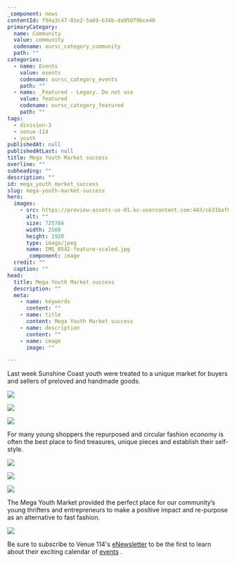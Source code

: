 ```yaml
---
_component: news
contentId: f94a3c47-01e2-5a69-b34b-da95079bce40
primaryCategory:
  name: Community
  value: community
  codename: oursc_category_community
  path: ""
categories:
  - name: Events
    value: events
    codename: oursc_category_events
    path: ""
  - name: _Featured - Legacy. Do not use
    value: featured
    codename: oursc_category_featured
    path: ""
tags:
  - division-3
  - venue-114
  - youth
publishedAt: null
publishedAtLast: null
title: Mega Youth Market success
overline: ""
subheading: ""
description: ""
id: mega_youth_market_success
slug: mega-youth-market-success
hero:
  images:
    - src: https://preview-assets-us-01.kc-usercontent.com:443/c631baf8-1b46-001f-580c-d0001b68b4a8/c446545c-64dd-4310-a7b5-0d888eb37c74/IMG_0542-feature-scaled.jpg
      alt: ""
      size: 725784
      width: 2560
      height: 1920
      type: image/jpeg
      name: IMG_0542-feature-scaled.jpg
      _component: image
  credit: ""
  caption: ""
head:
  title: Mega Youth Market success
  description: ""
  meta:
    - name: keywords
      content: ""
    - name: title
      content: Mega Youth Market success
    - name: description
      content: ""
    - name: image
      image: ""

---
```

Last week Sunshine Coast youth were treated to a unique market for buyers and sellers of preloved and handmade goods.

![](https://preview-assets-us-01.kc-usercontent.com:443/c631baf8-1b46-001f-580c-d0001b68b4a8/8c2cbcb2-04e2-4408-b94f-0870c2f09081/IMG_0534-1-768x1024.jpg)

![](https://preview-assets-us-01.kc-usercontent.com:443/c631baf8-1b46-001f-580c-d0001b68b4a8/c1a64834-c44f-49cb-944f-af736554b206/IMG_0543-768x1024.jpg)

![](https://preview-assets-us-01.kc-usercontent.com:443/c631baf8-1b46-001f-580c-d0001b68b4a8/497cf27b-eeb6-4b9d-a80c-106a3a9abea6/IMG_0544-768x1024.jpg)

For many young shoppers the repurposed and circular fashion economy is often the best place to find treasures, unique pieces and establish their self-style.

![](https://preview-assets-us-01.kc-usercontent.com:443/c631baf8-1b46-001f-580c-d0001b68b4a8/20ce58df-ebd8-4df0-b99d-977c11677100/IMG_0542-1024x768.jpg)

![](https://preview-assets-us-01.kc-usercontent.com:443/c631baf8-1b46-001f-580c-d0001b68b4a8/2abab490-806a-4fc0-aea6-c35bd307004c/IMG_0550-1024x768.jpg)

![](https://preview-assets-us-01.kc-usercontent.com:443/c631baf8-1b46-001f-580c-d0001b68b4a8/b1c3849d-f9d2-442c-b5cb-85db5386f7f2/IMG_0569-1024x768.jpg)

The Mega Youth Market provided the perfect place for our community’s young thrifters and entrepreneurs to make a positive impact and re-purpose as an alternative to fast fashion.

![](https://preview-assets-us-01.kc-usercontent.com:443/c631baf8-1b46-001f-580c-d0001b68b4a8/93c0308c-fe6b-481f-88ef-a3e4f21e90f6/IMG_0572-1024x768.jpg)

Be sure to subscribe to Venue 114's [eNewsletter](https://venue114.com.au/)
&#x20;to be the first to learn about their exciting calendar of [events](https://venue114.com.au/events/)
.
